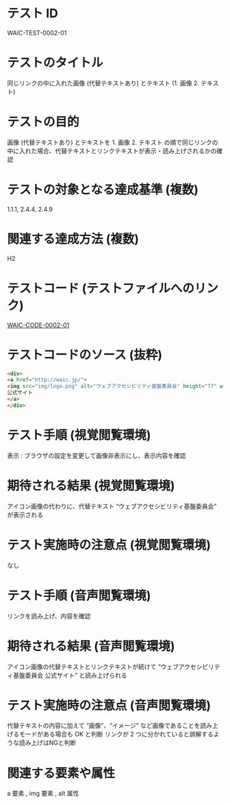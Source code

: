 

# テスト ID
WAIC-TEST-0002-01

# テストのタイトル
同じリンクの中に入れた画像 (代替テキストあり) とテキスト (1. 画像 2. テキスト)

# テストの目的
画像 (代替テキストあり) とテキストを 1. 画像 2. テキスト の順で同じリンクの中に入れた場合、代替テキストとリンクテキストが表示・読み上げされるかの確認

# テストの対象となる達成基準 (複数)
1.1.1, 2.4.4, 2.4.9

# 関連する達成方法 (複数)
H2

# テストコード (テストファイルへのリンク)
[WAIC-CODE-0002-01](https://waic.github.io/as_test/WAIC-CODE/WAIC-CODE-0002-01.html)

# テストコードのソース (抜粋)
```html
<div>
<a href="http://waic.jp/">
<img src="img/logo.png" alt="ウェブアクセシビリティ基盤委員会" height="77" width="334">
公式サイト
</a>
</div>

```
# テスト手順 (視覚閲覧環境)
表示 : ブラウザの設定を変更して画像非表示にし、表示内容を確認

# 期待される結果 (視覚閲覧環境)
アイコン画像の代わりに、代替テキスト “ウェブアクセシビリティ基盤委員会” が表示される

# テスト実施時の注意点 (視覚閲覧環境)
なし

# テスト手順 (音声閲覧環境)
リンクを読み上げ、内容を確認

# 期待される結果 (音声閲覧環境)
アイコン画像の代替テキストとリンクテキストが続けて “ウェブアクセシビリティ基盤委員会 公式サイト” と読み上げられる

# テスト実施時の注意点 (音声閲覧環境)
代替テキストの内容に加えて “画像”、“イメージ” など画像であることを読み上げるモードがある場合も OK と判断
リンクが 2 つに分かれていると誤解するような読み上げはNGと判断

# 関連する要素や属性
a 要素 , img 要素 , alt 属性


